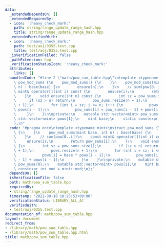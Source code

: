 ```yaml
---
data:
  _extendedDependsOn: []
  _extendedRequiredBy:
  - icon: ':heavy_check_mark:'
    path: string/range_update_range_hash.hpp
    title: string/range_update_range_hash.hpp
  _extendedVerifiedWith:
  - icon: ':heavy_check_mark:'
    path: test/aoj/0355.test.cpp
    title: test/aoj/0355.test.cpp
  _isVerificationFailed: false
  _pathExtension: hpp
  _verificationStatusIcon: ':heavy_check_mark:'
  attributes:
    links: []
  bundledCode: "#line 2 \"math/pow_sum_table.hpp\"\ntemplate <typename mint>\nstruct\
    \ pow_mod_sums {\n    pow_mod_sums() {\n    }\n    pow_mod_sums(mint base, int\
    \ n) : base(base) {\n        ensure(n);\n    }\n    // sum(pow[0..i])\n    const\
    \ mint& operator[](int i) const {\n        ensure(i);\n        return pow_sums[i];\n\
    \    }\n    void ensure(int n) const {\n        int sz = pow_sums.size();\n  \
    \      if (sz > n) return;\n        pow_sums.resize(n + 1);\n        pows.resize(n\
    \ + 1);\n        for (int i = sz; i <= n; i++) {\n            pows[i] = base *\
    \ pows[i - 1];\n            pow_sums[i] = pow_sums[i - 1] + pows[i - 1];\n   \
    \     }\n    }\n\nprivate:\n    mutable std::vector<mint> pow_sums{0};\n    mutable\
    \ std::vector<mint> pows{1};\n    mint base;\n    static constexpr int mod = mint::mod;\n\
    };\n"
  code: "#pragma once\ntemplate <typename mint>\nstruct pow_mod_sums {\n    pow_mod_sums()\
    \ {\n    }\n    pow_mod_sums(mint base, int n) : base(base) {\n        ensure(n);\n\
    \    }\n    // sum(pow[0..i])\n    const mint& operator[](int i) const {\n   \
    \     ensure(i);\n        return pow_sums[i];\n    }\n    void ensure(int n) const\
    \ {\n        int sz = pow_sums.size();\n        if (sz > n) return;\n        pow_sums.resize(n\
    \ + 1);\n        pows.resize(n + 1);\n        for (int i = sz; i <= n; i++) {\n\
    \            pows[i] = base * pows[i - 1];\n            pow_sums[i] = pow_sums[i\
    \ - 1] + pows[i - 1];\n        }\n    }\n\nprivate:\n    mutable std::vector<mint>\
    \ pow_sums{0};\n    mutable std::vector<mint> pows{1};\n    mint base;\n    static\
    \ constexpr int mod = mint::mod;\n};"
  dependsOn: []
  isVerificationFile: false
  path: math/pow_sum_table.hpp
  requiredBy:
  - string/range_update_range_hash.hpp
  timestamp: '2022-09-10 18:25:53+09:00'
  verificationStatus: LIBRARY_ALL_AC
  verifiedWith:
  - test/aoj/0355.test.cpp
documentation_of: math/pow_sum_table.hpp
layout: document
redirect_from:
- /library/math/pow_sum_table.hpp
- /library/math/pow_sum_table.hpp.html
title: math/pow_sum_table.hpp
---
```

